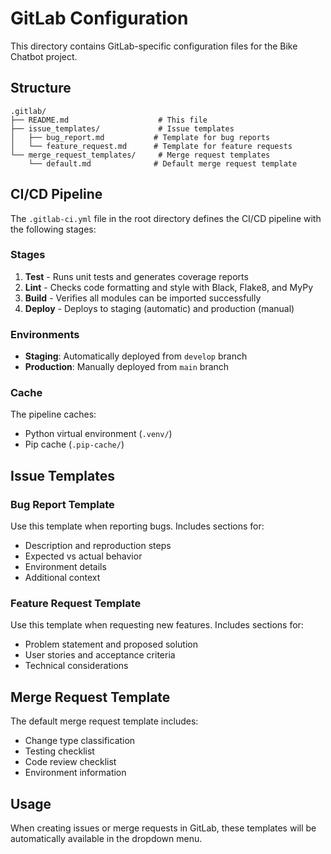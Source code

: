 # GitLab Configuration

This directory contains GitLab-specific configuration files for the Bike Chatbot project.

## Structure

```
.gitlab/
├── README.md                    # This file
├── issue_templates/             # Issue templates
│   ├── bug_report.md           # Template for bug reports
│   └── feature_request.md      # Template for feature requests
└── merge_request_templates/     # Merge request templates
    └── default.md              # Default merge request template
```

## CI/CD Pipeline

The `.gitlab-ci.yml` file in the root directory defines the CI/CD pipeline with the following stages:

### Stages

1. **Test** - Runs unit tests and generates coverage reports
2. **Lint** - Checks code formatting and style with Black, Flake8, and MyPy
3. **Build** - Verifies all modules can be imported successfully
4. **Deploy** - Deploys to staging (automatic) and production (manual)

### Environments

- **Staging**: Automatically deployed from `develop` branch
- **Production**: Manually deployed from `main` branch

### Cache

The pipeline caches:
- Python virtual environment (`.venv/`)
- Pip cache (`.pip-cache/`)

## Issue Templates

### Bug Report Template
Use this template when reporting bugs. Includes sections for:
- Description and reproduction steps
- Expected vs actual behavior
- Environment details
- Additional context

### Feature Request Template
Use this template when requesting new features. Includes sections for:
- Problem statement and proposed solution
- User stories and acceptance criteria
- Technical considerations

## Merge Request Template

The default merge request template includes:
- Change type classification
- Testing checklist
- Code review checklist
- Environment information

## Usage

When creating issues or merge requests in GitLab, these templates will be automatically available in the dropdown menu.
